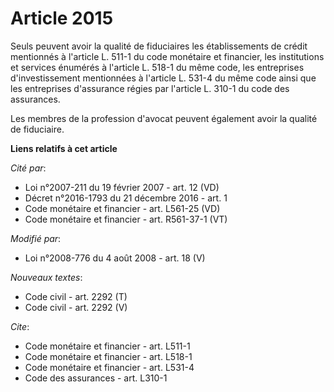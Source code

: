 # Article 2015

Seuls peuvent avoir la qualité de fiduciaires les établissements de crédit mentionnés à l'article L. 511-1 du code monétaire
et financier, les institutions et services énumérés à l'article L. 518-1 du même code, les entreprises d'investissement
mentionnées à l'article L. 531-4 du même code ainsi que les entreprises d'assurance régies par l'article L. 310-1 du code des
assurances. 

Les membres de la profession d'avocat peuvent également avoir la qualité de fiduciaire.

**Liens relatifs à cet article**

_Cité par_:

  - Loi n°2007-211 du 19 février 2007 - art. 12 (VD)
  - Décret n°2016-1793 du 21 décembre 2016 - art. 1
  - Code monétaire et financier - art. L561-25 (VD)
  - Code monétaire et financier - art. R561-37-1 (VT)

_Modifié par_:

  - Loi n°2008-776 du 4 août 2008 - art. 18 (V)

_Nouveaux textes_:

  - Code civil - art. 2292 (T)
  - Code civil - art. 2292 (V)

_Cite_:

  - Code monétaire et financier - art. L511-1
  - Code monétaire et financier - art. L518-1
  - Code monétaire et financier - art. L531-4
  - Code des assurances - art. L310-1
